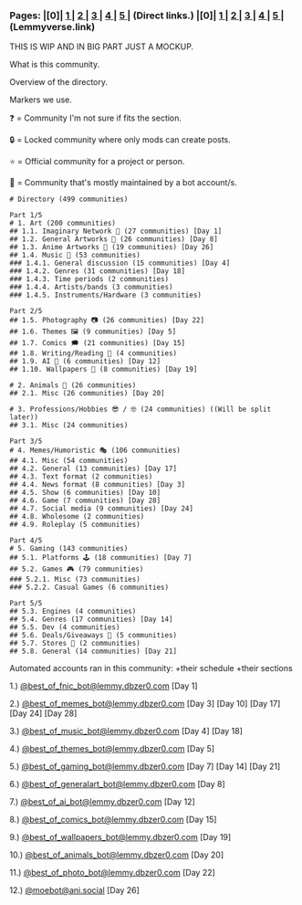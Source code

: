 ### Pages: |[0]| [1 ](https://lemmy.dbzer0.com/post/22014843) | [2 ](https://lemmy.dbzer0.com/post/22390186) | [3 ](https://lemmy.dbzer0.com/post/22581840) | [4 ](https://lemmy.dbzer0.com/post/22661395) | [5 ](https://lemmy.dbzer0.com/post/22662406) | (Direct links.) |[0]| [1 ](https://lemmyverse.link/lemmy.dbzer0.com/post/22014843) | [2 ](https://lemmyverse.link/lemmy.dbzer0.com/post/22390186) | [3 ](https://lemmyverse.link/lemmy.dbzer0.com/post/22581840) | [4 ](https://lemmyverse.link/lemmy.dbzer0.com/post/22661395) | [5 ](https://lemmyverse.link/lemmy.dbzer0.com/post/22662406) | (Lemmyverse.link)

THIS IS WIP AND IN BIG PART JUST A MOCKUP. 

What is this community.

Overview of the directory.

Markers we use.

❓ = Community I'm not sure if fits the section.

🔒 = Locked community where only mods can create posts.

⭐ = Official community for a project or person.

🤖 = Community that's mostly maintained by a bot account/s.
```
# Directory (499 communities)

Part 1/5
# 1. Art (200 communities)
## 1.1. Imaginary Network 💭 (27 communities) [Day 1]
## 1.2. General Artworks 🎨 (26 communities) [Day 8]
## 1.3. Anime Artworks 💢 (19 communities) [Day 26]
## 1.4. Music 🎵 (53 communities)
### 1.4.1. General discussion (15 communities) [Day 4]
### 1.4.2. Genres (31 communities) [Day 18]
### 1.4.3. Time periods (2 communities)
### 1.4.4. Artists/bands (3 communities)
### 1.4.5. Instruments/Hardware (3 communities)

Part 2/5
## 1.5. Photography 📷 (26 communities) [Day 22]
## 1.6. Themes 🖼️ (9 communities) [Day 5]
## 1.7. Comics 🗯️ (21 communities) [Day 15]
## 1.8. Writing/Reading 📖 (4 communities)
## 1.9. AI 🤖 (6 communities) [Day 12]
## 1.10. Wallpapers 🌇 (8 communities) [Day 19]

# 2. Animals 🐘 (26 communities)
## 2.1. Misc (26 communities) [Day 20]

# 3. Professions/Hobbies 😎 / 🤓 (24 communities) ((Will be split later))
## 3.1. Misc (24 communities)

Part 3/5
# 4. Memes/Humoristic 🎭 (106 communities)
## 4.1. Misc (54 communities)
## 4.2. General (13 communities) [Day 17]
## 4.3. Text format (2 communities)
## 4.4. News format (8 communities) [Day 3]
## 4.5. Show (6 communities) [Day 10]
## 4.6. Game (7 communities) [Day 28]
## 4.7. Social media (9 communities) [Day 24]
## 4.8. Wholesome (2 communities)
## 4.9. Roleplay (5 communities)

Part 4/5
# 5. Gaming (143 communities)
## 5.1. Platforms 🕹️ (18 communities) [Day 7]
## 5.2. Games 🎮 (79 communities)
### 5.2.1. Misc (73 communities)
### 5.2.2. Casual Games (6 communities)

Part 5/5
## 5.3. Engines (4 communities)
## 5.4. Genres (17 communities) [Day 14]
## 5.5. Dev (4 communities)
## 5.6. Deals/Giveaways 💸 (5 communities)
## 5.7. Stores 🛒 (2 communities)
## 5.8. General (14 communities) [Day 21]
```
Automated accounts ran in this community: +their schedule +their sections

1.) [@best_of_fnic_bot@lemmy.dbzer0.com](https://lemmy.dbzer0.com/u/best_of_fnic_bot) [Day 1]

2.) [@best_of_memes_bot@lemmy.dbzer0.com](https://lemmy.dbzer0.com/u/best_of_memes_bot) [Day 3] [Day 10] [Day 17] [Day 24] [Day 28]

3.) [@best_of_music_bot@lemmy.dbzer0.com](https://lemmy.dbzer0.com/u/best_of_music_bot) [Day 4] [Day 18]

4.) [@best_of_themes_bot@lemmy.dbzer0.com](https://lemmy.dbzer0.com/u/best_of_themes_bot) [Day 5]

5.) [@best_of_gaming_bot@lemmy.dbzer0.com](https://lemmy.dbzer0.com/u/best_of_gaming_bot) [Day 7] [Day 14] [Day 21]

6.) [@best_of_generalart_bot@lemmy.dbzer0.com](https://lemmy.dbzer0.com/u/best_of_generalart_bot) [Day 8]

7.) [@best_of_ai_bot@lemmy.dbzer0.com](https://lemmy.dbzer0.com/u/best_of_ai_bot) [Day 12]

8.) [@best_of_comics_bot@lemmy.dbzer0.com](https://lemmy.dbzer0.com/u/best_of_comics_bot) [Day 15]

9.) [@best_of_wallpapers_bot@lemmy.dbzer0.com](https://lemmy.dbzer0.com/u/best_of_wallpapers_bot) [Day 19]

10.) [@best_of_animals_bot@lemmy.dbzer0.com](https://lemmy.dbzer0.com/u/best_of_animals_bot) [Day 20]

11.) [@best_of_photo_bot@lemmy.dbzer0.com](https://lemmy.dbzer0.com/u/best_of_photo_bot) [Day 22]

12.) [@moebot@ani.social](https://ani.social/u/moebot) [Day 26]
